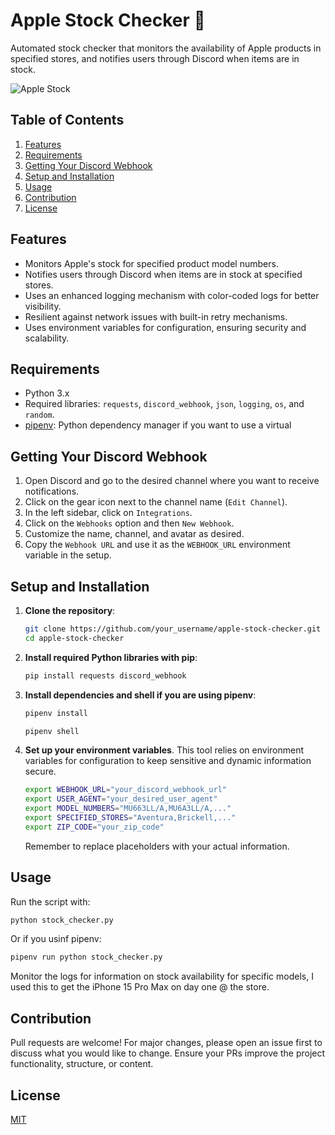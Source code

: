# Apple Stock Checker 🍏
Automated stock checker that monitors the availability of Apple products in specified stores, and notifies users through Discord when items are in stock.

![Apple Stock](https://cdn.discordapp.com/attachments/706954905432227896/1162048465724002324/image.png?ex=653a84f8&is=65280ff8&hm=c5296f68c494ef69523695a91bf1214071e684e7a48a6230d40c9475c92b92f0&)

## Table of Contents

1. [Features](#features)
2. [Requirements](#requirements)
3. [Getting Your Discord Webhook](#getting-your-discord-webhook)
4. [Setup and Installation](#setup-and-installation)
5. [Usage](#usage)
6. [Contribution](#contribution)
7. [License](#license)

## Features

- Monitors Apple's stock for specified product model numbers.
- Notifies users through Discord when items are in stock at specified stores.
- Uses an enhanced logging mechanism with color-coded logs for better visibility.
- Resilient against network issues with built-in retry mechanisms.
- Uses environment variables for configuration, ensuring security and scalability.

## Requirements

- Python 3.x
- Required libraries: `requests`, `discord_webhook`, `json`, `logging`, `os`, and `random`.
- [pipenv](https://pipenv.pypa.io/en/latest/): Python dependency manager if you want to use a virtual

## Getting Your Discord Webhook

1. Open Discord and go to the desired channel where you want to receive notifications.
2. Click on the gear icon next to the channel name (`Edit Channel`).
3. In the left sidebar, click on `Integrations`.
4. Click on the `Webhooks` option and then `New Webhook`.
5. Customize the name, channel, and avatar as desired.
6. Copy the `Webhook URL` and use it as the `WEBHOOK_URL` environment variable in the setup.

## Setup and Installation

1. **Clone the repository**:

   ```bash
   git clone https://github.com/your_username/apple-stock-checker.git
   cd apple-stock-checker
   ```

2. **Install required Python libraries with pip**:

   ```bash
   pip install requests discord_webhook
   ```
3. **Install dependencies and shell if you are using pipenv**:

   ```bash
   pipenv install
   ```

     ```bash
   pipenv shell
   ```
   
4. **Set up your environment variables**. This tool relies on environment variables for configuration to keep sensitive and dynamic information secure.

   ```bash
   export WEBHOOK_URL="your_discord_webhook_url"
   export USER_AGENT="your_desired_user_agent"
   export MODEL_NUMBERS="MU663LL/A,MU6A3LL/A,..."
   export SPECIFIED_STORES="Aventura,Brickell,..."
   export ZIP_CODE="your_zip_code"
   ```

   Remember to replace placeholders with your actual information.

## Usage

Run the script with:

```bash
python stock_checker.py
```

Or if you usinf pipenv:

```bash
pipenv run python stock_checker.py
```

Monitor the logs for information on stock availability for specific models, I used this to get the iPhone 15 Pro Max on day one @ the store.

## Contribution

Pull requests are welcome! For major changes, please open an issue first to discuss what you would like to change. Ensure your PRs improve the project functionality, structure, or content.

## License

[MIT](https://choosealicense.com/licenses/mit/)
